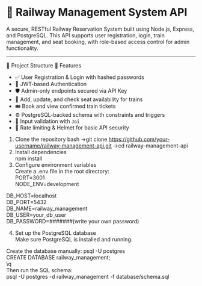# 🚂 Railway Management System API

A secure, RESTful Railway Reservation System built using Node.js, Express, and PostgreSQL. This API supports user registration, login, train management, and seat booking, with role-based access control for admin functionality.

---

 📁 Project Structure
🧪 Features

- ✅ User Registration & Login with hashed passwords
- 🔐 JWT-based Authentication
- 🛡️ Admin-only endpoints secured via API Key
- 🚆 Add, update, and check seat availability for trains
- 🎟 Book and view confirmed train tickets
- ⚙️ PostgreSQL-backed schema with constraints and triggers
- 🧾 Input validation with `Joi`
- 🧱 Rate limiting & Helmet for basic API security
  
1. Clone the repository
bash
->git clone https://github.com/your-username/railway-management-api.git
->cd railway-management-api
2. Install dependencies    
   npm install
3. Configure environment variables  
   Create a .env file in the root directory:  
   PORT=3001  
   NODE_ENV=development

  DB_HOST=localhost  
  DB_PORT=5432  
  DB_NAME=railway_management  
  DB_USER=your_db_user  
  DB_PASSWORD=#######(write your own password)  

4. Set up the PostgreSQL database  
Make sure PostgreSQL is installed and running.

Create the database manually:
psql -U postgres  
CREATE DATABASE railway_management;  
\q  
Then run the SQL schema:  
psql -U postgres -d railway_management -f database/schema.sql  

